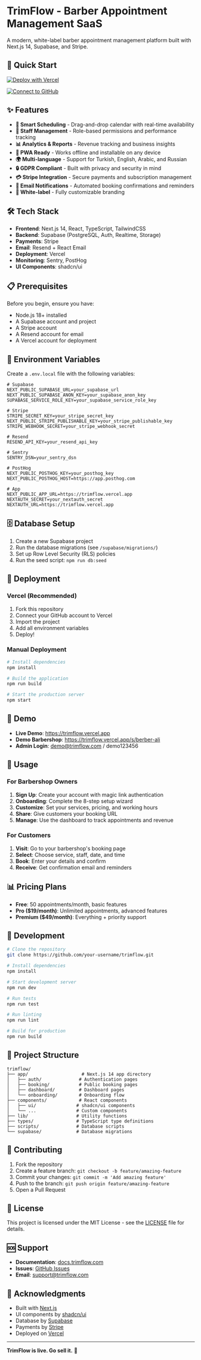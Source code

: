 # TrimFlow - Barber Appointment Management SaaS

A modern, white-label barber appointment management platform built with Next.js 14, Supabase, and Stripe.

## 🚀 Quick Start

[![Deploy with Vercel](https://vercel.com/button)](https://vercel.com/new/clone?repository-url=https://github.com/your-username/trimflow&env=NEXT_PUBLIC_SUPABASE_URL,NEXT_PUBLIC_SUPABASE_ANON_KEY,SUPABASE_SERVICE_ROLE_KEY,STRIPE_SECRET_KEY,NEXT_PUBLIC_STRIPE_PUBLISHABLE_KEY,STRIPE_WEBHOOK_SECRET,RESEND_API_KEY,SENTRY_DSN,NEXT_PUBLIC_POSTHOG_KEY)

[![Connect to GitHub](https://github.com/images/modules/site/features/actions/actions-integration.svg)](https://github.com/new/import)

## ✨ Features

- **🎯 Smart Scheduling** - Drag-and-drop calendar with real-time availability
- **👥 Staff Management** - Role-based permissions and performance tracking
- **📊 Analytics & Reports** - Revenue tracking and business insights
- **📱 PWA Ready** - Works offline and installable on any device
- **🌍 Multi-language** - Support for Turkish, English, Arabic, and Russian
- **🔒 GDPR Compliant** - Built with privacy and security in mind
- **💳 Stripe Integration** - Secure payments and subscription management
- **📧 Email Notifications** - Automated booking confirmations and reminders
- **🎨 White-label** - Fully customizable branding

## 🛠 Tech Stack

- **Frontend**: Next.js 14, React, TypeScript, TailwindCSS
- **Backend**: Supabase (PostgreSQL, Auth, Realtime, Storage)
- **Payments**: Stripe
- **Email**: Resend + React Email
- **Deployment**: Vercel
- **Monitoring**: Sentry, PostHog
- **UI Components**: shadcn/ui

## 📋 Prerequisites

Before you begin, ensure you have:

- Node.js 18+ installed
- A Supabase account and project
- A Stripe account
- A Resend account for email
- A Vercel account for deployment

## 🔧 Environment Variables

Create a `.env.local` file with the following variables:

```env
# Supabase
NEXT_PUBLIC_SUPABASE_URL=your_supabase_url
NEXT_PUBLIC_SUPABASE_ANON_KEY=your_supabase_anon_key
SUPABASE_SERVICE_ROLE_KEY=your_supabase_service_role_key

# Stripe
STRIPE_SECRET_KEY=your_stripe_secret_key
NEXT_PUBLIC_STRIPE_PUBLISHABLE_KEY=your_stripe_publishable_key
STRIPE_WEBHOOK_SECRET=your_stripe_webhook_secret

# Resend
RESEND_API_KEY=your_resend_api_key

# Sentry
SENTRY_DSN=your_sentry_dsn

# PostHog
NEXT_PUBLIC_POSTHOG_KEY=your_posthog_key
NEXT_PUBLIC_POSTHOG_HOST=https://app.posthog.com

# App
NEXT_PUBLIC_APP_URL=https://trimflow.vercel.app
NEXTAUTH_SECRET=your_nextauth_secret
NEXTAUTH_URL=https://trimflow.vercel.app
```

## 🗄 Database Setup

1. Create a new Supabase project
2. Run the database migrations (see `/supabase/migrations/`)
3. Set up Row Level Security (RLS) policies
4. Run the seed script: `npm run db:seed`

## 🚀 Deployment

### Vercel (Recommended)

1. Fork this repository
2. Connect your GitHub account to Vercel
3. Import the project
4. Add all environment variables
5. Deploy!

### Manual Deployment

```bash
# Install dependencies
npm install

# Build the application
npm run build

# Start the production server
npm start
```

## 📱 Demo

- **Live Demo**: https://trimflow.vercel.app
- **Demo Barbershop**: https://trimflow.vercel.app/s/berber-ali
- **Admin Login**: demo@trimflow.com / demo123456

## 🎯 Usage

### For Barbershop Owners

1. **Sign Up**: Create your account with magic link authentication
2. **Onboarding**: Complete the 8-step setup wizard
3. **Customize**: Set your services, pricing, and working hours
4. **Share**: Give customers your booking URL
5. **Manage**: Use the dashboard to track appointments and revenue

### For Customers

1. **Visit**: Go to your barbershop's booking page
2. **Select**: Choose service, staff, date, and time
3. **Book**: Enter your details and confirm
4. **Receive**: Get confirmation email and reminders

## 📊 Pricing Plans

- **Free**: 50 appointments/month, basic features
- **Pro ($19/month)**: Unlimited appointments, advanced features
- **Premium ($49/month)**: Everything + priority support

## 🔧 Development

```bash
# Clone the repository
git clone https://github.com/your-username/trimflow.git

# Install dependencies
npm install

# Start development server
npm run dev

# Run tests
npm run test

# Run linting
npm run lint

# Build for production
npm run build
```

## 📁 Project Structure

```
trimflow/
├── app/                    # Next.js 14 app directory
│   ├── auth/              # Authentication pages
│   ├── booking/           # Public booking pages
│   ├── dashboard/         # Dashboard pages
│   └── onboarding/        # Onboarding flow
├── components/            # React components
│   ├── ui/               # shadcn/ui components
│   └── ...               # Custom components
├── lib/                  # Utility functions
├── types/                # TypeScript type definitions
├── scripts/              # Database scripts
└── supabase/             # Database migrations
```

## 🤝 Contributing

1. Fork the repository
2. Create a feature branch: `git checkout -b feature/amazing-feature`
3. Commit your changes: `git commit -m 'Add amazing feature'`
4. Push to the branch: `git push origin feature/amazing-feature`
5. Open a Pull Request

## 📄 License

This project is licensed under the MIT License - see the [LICENSE](LICENSE) file for details.

## 🆘 Support

- **Documentation**: [docs.trimflow.com](https://docs.trimflow.com)
- **Issues**: [GitHub Issues](https://github.com/your-username/trimflow/issues)
- **Email**: support@trimflow.com

## 🎉 Acknowledgments

- Built with [Next.js](https://nextjs.org/)
- UI components by [shadcn/ui](https://ui.shadcn.com/)
- Database by [Supabase](https://supabase.com/)
- Payments by [Stripe](https://stripe.com/)
- Deployed on [Vercel](https://vercel.com/)

---

**TrimFlow is live. Go sell it.** 🚀
